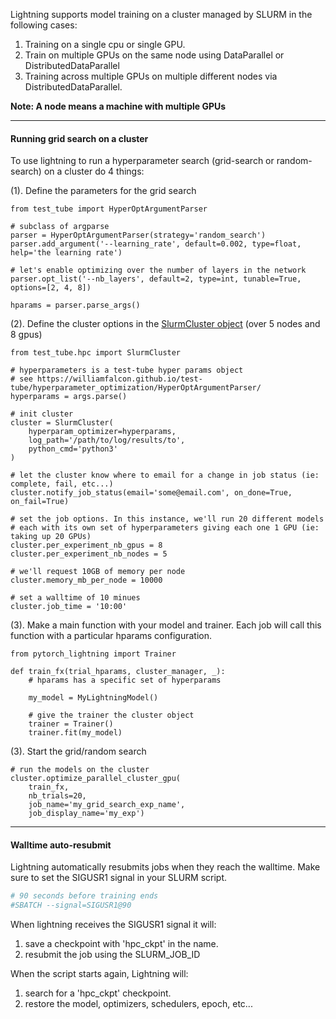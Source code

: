 Lightning supports model training on a cluster managed by SLURM in the following cases:    

1. Training on a single cpu or single GPU.
2. Train on multiple GPUs on the same node using DataParallel or DistributedDataParallel
3. Training across multiple GPUs on multiple different nodes via DistributedDataParallel.

**Note: A node means a machine with multiple GPUs**

---
#### Running grid search on a cluster
To use lightning to run a hyperparameter search (grid-search or random-search) on a cluster do 4 things:   

(1). Define the parameters for the grid search    
    
```{.python}
from test_tube import HyperOptArgumentParser

# subclass of argparse
parser = HyperOptArgumentParser(strategy='random_search')
parser.add_argument('--learning_rate', default=0.002, type=float, help='the learning rate')

# let's enable optimizing over the number of layers in the network
parser.opt_list('--nb_layers', default=2, type=int, tunable=True, options=[2, 4, 8])

hparams = parser.parse_args()    
```    
    
     
(2). Define the cluster options in the [SlurmCluster object](https://williamfalcon.github.io/test-tube/hpc/SlurmCluster/) (over 5 nodes and 8 gpus)    

```{.python}
from test_tube.hpc import SlurmCluster

# hyperparameters is a test-tube hyper params object
# see https://williamfalcon.github.io/test-tube/hyperparameter_optimization/HyperOptArgumentParser/
hyperparams = args.parse()

# init cluster
cluster = SlurmCluster(
    hyperparam_optimizer=hyperparams,
    log_path='/path/to/log/results/to',
    python_cmd='python3'
)

# let the cluster know where to email for a change in job status (ie: complete, fail, etc...)
cluster.notify_job_status(email='some@email.com', on_done=True, on_fail=True)

# set the job options. In this instance, we'll run 20 different models
# each with its own set of hyperparameters giving each one 1 GPU (ie: taking up 20 GPUs)
cluster.per_experiment_nb_gpus = 8
cluster.per_experiment_nb_nodes = 5

# we'll request 10GB of memory per node
cluster.memory_mb_per_node = 10000

# set a walltime of 10 minues
cluster.job_time = '10:00'
```

(3). Make a main function with your model and trainer. Each job will call this function with a particular
hparams configuration.    
```{.python}
from pytorch_lightning import Trainer

def train_fx(trial_hparams, cluster_manager, _):
    # hparams has a specific set of hyperparams
    
    my_model = MyLightningModel()
    
    # give the trainer the cluster object
    trainer = Trainer()
    trainer.fit(my_model)

```

(3). Start the grid/random search     
```{.python}
# run the models on the cluster
cluster.optimize_parallel_cluster_gpu(
    train_fx, 
    nb_trials=20, 
    job_name='my_grid_search_exp_name', 
    job_display_name='my_exp')
```

---
#### Walltime auto-resubmit
Lightning automatically resubmits jobs when they reach the walltime. Make sure to set the SIGUSR1 signal in 
your SLURM script.   

```bash
# 90 seconds before training ends
#SBATCH --signal=SIGUSR1@90
``` 

When lightning receives the SIGUSR1 signal it will:
1. save a checkpoint with 'hpc_ckpt' in the name.
2. resubmit the job using the SLURM_JOB_ID  

When the script starts again, Lightning will:
1. search for a 'hpc_ckpt' checkpoint. 
2. restore the model, optimizers, schedulers, epoch, etc...   


